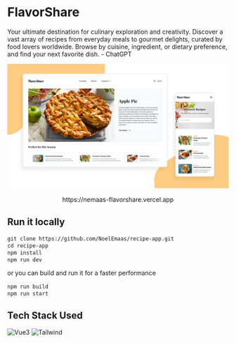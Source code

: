 # FlavorShare
Your ultimate destination for culinary exploration and creativity. Discover a vast array of recipes from everyday meals to gourmet delights, curated by food lovers worldwide. Browse by cuisine, ingredient, or dietary preference, and find your next favorite dish. - ChatGPT

![img](public/preview.png)

<p align="center">
https://nemaas-flavorshare.vercel.app
</p>

## **Run it locally**
```
git clone https://github.com/NoelEmaas/recipe-app.git
cd recipe-app
npm install
npm run dev
```

or you can build and run it for a faster performance
```
npm run build
npm run start
```

## **Tech Stack Used**

![Vue3](https://skillicons.dev/icons?i=nextjs)
![Tailwind](https://skillicons.dev/icons?i=tailwind)
